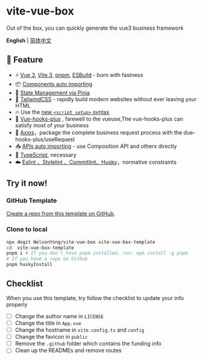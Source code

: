 # vite-vue-box

Out of the box, you can quickly generate the vue3 business framework

<p align='left'>
<b>English</b> | <a href="https://github.com/NelsonYong/vite-vue-box/blob/master/README.zh-CN.md">简体中文</a>
</p>

## 🌟 Feature

- ⚡️ [Vue 3](https://github.com/vuejs/core), [Vite 3](https://github.com/vitejs/vite), [pnpm](https://pnpm.io/), [ESBuild](https://github.com/evanw/esbuild) - born with fastness
- 📦 [Components auto importing](./src/components)
- 🍍 [State Management via Pinia](https://pinia.vuejs.org/)
- 🎨 [TailwindCSS](https://tailwindcss.com/) - rapidly build modern websites without ever leaving your HTML
- 🔥 Use the [new `<script setup>` syntax](https://github.com/vuejs/rfcs/pull/227)
- 🚀 [Vue-hooks-plus](https://github.com//InhiblabCore/vue-hooks-plus) , farewell to the vueuse,The vue-hooks-plus can satisfy most of your business
- 💫 <u>Axios</u>，package the complete business request process with the due-hooks-plus/useRequest
- 📥 [APIs auto importing](https://github.com/antfu/unplugin-auto-import) - use Composition API and others directly
- 🦾 <u>TypeScript</u>, necessary
- ☁️ <u>Eslint 、Stylelint 、Commitlint、Husky</u>，normative constraints

## Try it now!

### GitHub Template

[Create a repo from this template on GitHub](https://github.com/NelsonYong/vite-vue-box/generate).

### Clone to local

```bash
npx degit NelsonYong/vite-vue-box vite-vue-box-template
cd  vite-vue-box-template
pnpm i # If you don't have pnpm installed, run: npm install -g pnpm
# If you have a repo on Github
pnpm huskyInstall
```

## Checklist

When you use this template, try follow the checklist to update your info properly

- [ ] Change the author name in `LICENSE`
- [ ] Change the title in `App.vue`
- [ ] Change the hostname in `vite.config.ts` and `config`
- [ ] Change the favicon in `public`
- [ ] Remove the `.github` folder which contains the funding info
- [ ] Clean up the READMEs and remove routes
